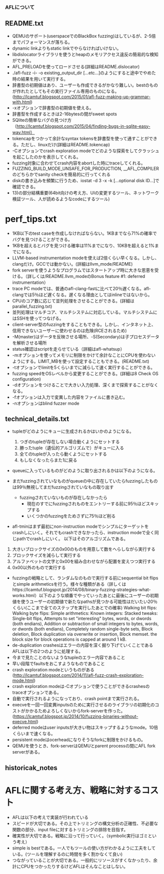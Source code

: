### AFLについて
## README.txt
- QEMUのサポート(userspaceでのBlackBox fuzzing)はしているが、2-5倍までパフォーマンスが落ちる。
- dynamic linkよりもstatic linkでやらなければいけない。
- libdislocatorライブラリを使うとheapのメモリアクセス違反の簡易的な検知ができる。
- AFL_PRELOADを使ってロードさせる(詳細はREADME.dislocator)
- ./afl-fuzz -i- -o existing_output_dir [...etc...]のようにすると途中でやめた時の結果を用いて実行する。
- 辞書型の初期値はあり、ユーザーも作成できるがかなり難しい。bestのものが作れたとしてもその実行ファイル専用のものになる。(http://lcamtuf.blogspot.com/2015/01/afl-fuzz-making-up-grammar-with.html)
- -xオプションで辞書型の初期値を使える。
- 辞書型を作成するときは2-16bytesの間がsweet spots
- SQliteの簡単なバグの見つけ方（http://lcamtuf.blogspot.com/2015/04/finding-bugs-in-sqlite-easy-way.html）
- tokencapをつかって余計なsyntax tokensを辞書型を使って通すことができる。ただし、linuxだけ(詳細はREADME.tokencap)
- -Cオプションでcrash exploration modeでどのような探索をしてクラッシュを起こしたのかを表示してくれる。
- fuzzing対象に合わせてcrash内容をabortした時にtraceしてくれる。
- FUZZING_BUILD_MODE_UNSAFE_FOR_PRODUCTION, __AFL_COMPILERのどちらかでsanity checkを簡易的に行ってくれる
- diskの書き込みを頻繁に行うため、iostat -d 3 -x -k [...optional disk ID...]で確認できる。
- 13)の部分結構重要(64bit向けの考え方、UIの変更するツール、ネットワーク検証ツール、人が読めるようなcodeにするツール)

# perf_tips.txt
- 1KB以下のtest caseを作成しなければならない。1KBまでなら71%の確率でバグを見つけることができる。
- 1KBを超えるとバグを見つける確率は11%までになり、10KBを超えると1%までになる。
- LLVM-based instrumentation modeを使えば2倍くらい早くなる。しかし、clangだけ。GCCでは動かない。(詳細はllvm_mode/README)
- fork serverを使うようなプログラムではスタートアップ時に大きな恩恵を受ける。（詳しくは/README.llvm_modeのBonus feature #1: deferred instrumentation）
- trace PC modeでは、普通のafl-clang-fastに比べて20％遅くなる。afl-clangでは5％ほど遅くなる。遅くなる理由としてはinlineではないから。
- CPUのコア数に応じて並列処理をさせることができる。(詳細はparallel_fuzzing.txt)
- 並列処理はマルチコア、マルチシステムに対応している。マルチシステムにはSSHを使ってつなげる。
- client-server型のfuzzingをすることもできる。しかし、インタネット上、信用できないユーザーに使わせるのは危険(RCEされるため)
- -M(master)はデータを反映させる場所、-S(Secondary)は子プロセスデータを解析させる場所
- status確認はscriptを走らせている（詳細はafl-whatsup）
- -mオプションを使ってメモリに制限をかけて余計なことにCPUを使わないようにする。LIMIT_MBを使って設定することもできる。(README.txt)
- -tオプションでlimitを5くらいまでに減らして速く実行することができる。
- fuzzing speedをOSレベルから変更することができる。(詳細は8 Check OS configuration)
- -dオプションをつけることで大きい入力処理、深くまで探索することがなくなる。
- -fオプションは入力で変異した内容をファイルに書き込む。
- -nオプションはblind fuzzer mode

## technical_details.txt
- tupleがどのようにキューに生成されるかはいかのようになる。
  1) つぎのtupleが存在しない場合動くようにセットする
  2) 勝ったtuple（遺伝的アルゴリズムで）がキューに入る
  3) 全てのtupleが入ったら動くようにセットする
  4) もしなくなったらまた1に戻る
- queueに入っているものがどのように取り出されるかは以下のようになる。
- まだfuzzingされていなものがqueueの中に存在していたらfuzzingしたものは99％無視してまだfuzzingされていなもの取り出す
  - fuzzingされていないものが存在しなかったら
    - 現在のすでにfuzzingされものをエントリーする前に95％ほどスキップする
    - いくつかのfuzzingをためさずに75％ほど削る

- afl-tminはまず最初にnon-instruction modeでシンプルにターゲットをcrashしにいく。それでもcrashできなかったら、instruction modeで全く同じpathでcrashしにいく。 以下はそのアルゴリズムである。
1) 大きいブロックサイズの0x00のものを用意して数をへらしながら実行する
2) ブロックサイズを減らして実行する
3) アルファベットの文字と0x00を組み合わせながら配置を変えつつ実行する
4) 0x00以外のもので実行する

- fuzzingの戦略として、ランダムなのもので実行する前にsequential bit flipsとsimple arithmeticsを行う。様々な種類がある（詳しくはhttps://lcamtuf.blogspot.jp/2014/08/binary-fuzzing-strategies-what-works.html）以下のような順番でやっていったあとに最後にユーザーの初期値を使うユーザーの初期値で新たなpathsが見つかる可能性はだいたい20％くらい(ここまで全てのステップを実行したあとでの確率)
Walking bit flips: 
Walking byte flips: 
Simple arithmetics: 
Known integers: 
Stacked tweaks:
    Single-bit flips,
    Attempts to set "interesting" bytes, words, or dwords (both endians),
    Addition or subtraction of small integers to bytes, words, or dwords (both endians),
    Completely random single-byte sets,
    Block deletion,
    Block duplication via overwrite or insertion,
    Block memset. 
the block size for block operations is capped at around 1 kB.
- de-duplication crashesはエラーの内容を深く掘り下げていくことであるAFLは以下の2つのように処理する。
 - 今まで見たことのないようなtupleのエラー内容であること
 - 早い段階でfaultsをおこすようなものであること
- crash exploration modeというものがある(http://lcamtuf.blogspot.com/2014/11/afl-fuzz-crash-exploration-mode.html)
- crash exploration modeは-Cオプションで使うことができるcrashesのtraceオプションである。
- 自動で実行されるようになっており、crash pointまで実行される。
- execveを一回一回変異inputsのために実行させるのライブラリの初期化のコストがかかるためよろしくないからfork-serverを作った。(https://lcamtuf.blogspot.jp/2014/10/fuzzing-binaries-without-execve.html)
- deferred modeはuser inputsが大きい物はスキップするようなmode。10倍くらいまで速くなる。
- persistent modeはocerheadになりそうなforkに制限をかけるもの。
- QEMUを使うとき、fork-serverはQEMUとparent processの間にAFL fork serverがある。

## historicak_notes
# AFLに関する考え方、戦略に対するコスト
- AFLは以下の考えで実装が行われている
- スピードが大切である。その上でトリミングの構文分析の正確性、不必要な関数の部分、input fileに対するトリミングの排除を目指す。
- 確実性が大切である。戦略に沿って行っていく。（symbolic実行はゴミという考え）
- simple is bestである。一人でもツールの使い方がわかるように工夫をしている。(ツールを理解するのに時間を多く割かなくて良い)
- つながっていることが大切である。一般的にリソースがすくなかったり、余計にCPUをつかったりするけどAFLはそんなことはしない。



